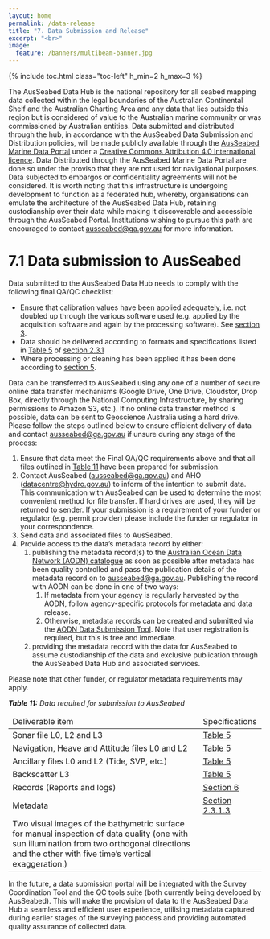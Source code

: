 ```yaml
---
layout: home
permalink: /data-release
title: "7. Data Submission and Release"
excerpt: "<br>"
image:
  feature: /banners/multibeam-banner.jpg
---
```

{% include toc.html class="toc-left" h_min=2 h_max=3 %}

The AusSeabed Data Hub is the national repository for all seabed mapping data collected within the legal boundaries of the Australian Continental Shelf and the Australian Charting Area and any data that lies outside this region but is considered of value to the Australian marine community or was commissioned by Australian entities. Data submitted and distributed through the hub, in accordance with the AusSeabed Data Submission and Distribution policies, will be made publicly available through the [AusSeabed Marine Data Portal](https://portal.ga.gov.au/persona/marine) under a [Creative Commons Attribution 4.0 International licence](https://creativecommons.org/licenses/by/4.0/legalcode). Data Distributed through the AusSeabed Marine Data Portal are done so under the proviso that they are not used for navigational purposes. Data subjected to embargos or confidentiality agreements will not be considered. It is worth noting that this infrastructure is undergoing development to function as a federated hub, whereby, organisations can emulate the architecture of the AusSeabed Data Hub, retaining custodianship over their data while making it discoverable and accessible through the AusSeabed Portal. Institutions wishing to pursue this path are encouraged to contact [ausseabed@ga.gov.au](mailto:ausseabed@ga.gov.au) for more information.

# 7.1 Data submission to AusSeabed
Data submitted to the AusSeabed Data Hub needs to comply with the following final QA/QC checklist:

*   Ensure that calibration values have been applied adequately, i.e. not doubled up through the various software used (e.g. applied by the acquisition software and again by the processing software). See [section 3](https://australian-multibeam-guidelines.github.io/mobilisation-calibration-validation).
*   Data should be delivered according to formats and specifications listed in [Table 5](https://australian-multibeam-guidelines.github.io/pre-survey-planning#231-data-type-formats-and-metadata) of [section 2.3.1](https://australian-multibeam-guidelines.github.io/pre-survey-planning#231-data-type-formats-and-metadata)
*   Where processing or cleaning has been applied it has been done according to [section 5](https://australian-multibeam-guidelines.github.io/data-processing).

Data can be transferred to AusSeabed using any one of a number of secure online data transfer mechanisms (Google Drive, One Drive, Cloudstor, Drop Box, directly through the National Computing Infrastructure, by sharing permissions to Amazon S3, etc.). If no online data transfer method is possible, data can be sent to Geoscience Australia using a hard drive. Please follow the steps outlined below to ensure efficient delivery of data and contact [ausseabed@ga.gov.au](mailto:ausseabed@ga.gov.au) if unsure during any stage of the process:

1. Ensure that data meet the Final QA/QC requirements above and that all files outlined in [Table 11](https://australian-multibeam-guidelines.github.io/data-release#71-data-submission-to-ausseabed) have been prepared for submission. 
2. Contact AusSeabed ([ausseabed@ga.gov.au](mailto:ausseabed@ga.gov.au)) and AHO ([datacentre@hydro.gov.au](mailto:datacentre@hydro.gov.au)) to inform of the intention to submit data. This communication with AusSeabed can be used to determine the most convenient method for file transfer. If hard drives are used, they will be returned to sender. If your submission is a requirement of your funder or regulator (e.g. permit provider) please include the funder or regulator in your correspondence.
3. Send data and associated files to AusSeabed.
4. Provide access to the data’s metadata record by either:
    1. publishing the metadata record(s) to the [Australian Ocean Data Network (AODN) catalogue](http://catalogue.aodn.org.au/geonetwork/srv/eng/main.home) as soon as possible after metadata has been quality controlled and pass the publication details of the metadata record on to [ausseabed@ga.gov.au](mailto:ausseabed@ga.gov.au). Publishing the record with AODN can be done in one of two ways:
        1. If metadata from your agency is regularly harvested by the AODN, follow agency-specific protocols for metadata and data release. 
        2. Otherwise, metadata records can be created and submitted via the [AODN Data Submission Tool](https://metadataentry.aodn.org.au/submit/). Note that user registration is required, but this is free and immediate.
    1. providing the metadata record with the data for AusSeabed to assume custodianship of the data and exclusive publication through the AusSeabed Data Hub and associated services.

Please note that other funder, or regulator metadata requirements may apply.

_**Table 11:** Data required for submission to AusSeabed_
<table>
<thead>
  <tr>
   <td>Deliverable item
   </td>
   <td>Specifications
   </td>
  </tr>
  </thead>
  <tbody>
  <tr>
   <td>Sonar file L0, L2 and L3
   </td>
   <td><a href="https://australian-multibeam-guidelines.github.io/pre-survey-planning#231-data-type-formats-and-metadata">Table 5</a>
   </td>
  </tr>
  <tr>
   <td>Navigation, Heave and Attitude files L0 and L2
   </td>
   <td><a href="https://australian-multibeam-guidelines.github.io/pre-survey-planning#231-data-type-formats-and-metadata">Table 5</a>
   </td>
  </tr>
  <tr>
   <td>Ancillary files L0 and L2 (Tide, SVP, etc.)
   </td>
   <td><a href="https://australian-multibeam-guidelines.github.io/pre-survey-planning#231-data-type-formats-and-metadata">Table 5</a>
   </td>
  </tr>
  <tr>
   <td>Backscatter L3
   </td>
   <td><a href="https://australian-multibeam-guidelines.github.io/pre-survey-planning#231-data-type-formats-and-metadata">Table 5</a>
   </td>
  </tr>
  <tr>
   <td>Records (Reports and logs)
   </td>
   <td><a href="https://australian-multibeam-guidelines.github.io/reports">Section 6</a>
   </td>
  </tr>
  <tr>
   <td>Metadata
   </td>
   <td>
<a href="https://australian-multibeam-guidelines.github.io/pre-survey-planning#231-data-type-formats-and-metadata">Section 2.3.1.3</a>
   </td>
  </tr>
  <tr>
   <td>Two visual images of the bathymetric surface for manual inspection of data quality (one with sun illumination from two orthogonal directions and the other with five time’s vertical exaggeration.)
   </td>
   <td>
   </td>
  </tr>
  </tbody>
</table>


In the future, a data submission portal will be integrated with the Survey Coordination Tool and the QC tools suite (both currently being developed by AusSeabed). This will make the provision of data to the AusSeabed Data Hub a seamless and efficient user experience, utilising metadata captured during earlier stages of the surveying process and providing automated quality assurance of collected data.
